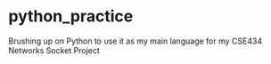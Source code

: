 # python_practice
Brushing up on Python to use it as my main language for my CSE434 Networks Socket Project
